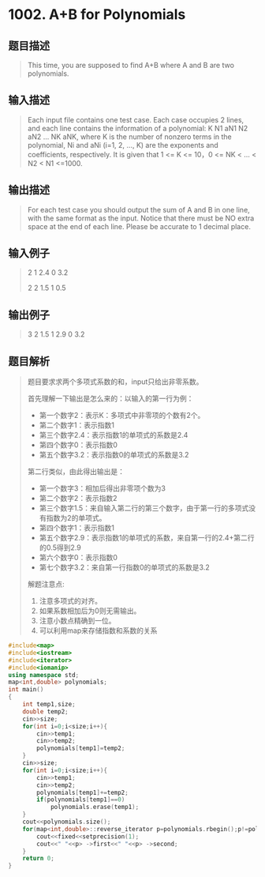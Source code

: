 # 1002. A+B for Polynomials

## 题目描述

> This time, you are supposed to find A+B where A and B are two polynomials.

## 输入描述

> Each input file contains one test case. Each case occupies 2 lines, and each line contains the information of a polynomial: K N1 aN1 N2 aN2 ... NK aNK, where K is the number of nonzero terms in the polynomial, Ni and aNi (i=1, 2, ..., K) are the exponents and coefficients, respectively. It is given that 1 <= K <= 10，0 <= NK < ... < N2 < N1 <=1000.

## 输出描述

> For each test case you should output the sum of A and B in one line, with the same format as the input. Notice that there must be NO extra space at the end of each line. Please be accurate to 1 decimal place.

## 输入例子

> 2 1 2.4 0 3.2  
>
>2 2 1.5 1 0.5

## 输出例子

> 3 2 1.5 1 2.9 0 3.2

## 题目解析

>题目要求求两个多项式系数的和，input只给出非零系数。
>
>首先理解一下输出是怎么来的：以输入的第一行为例：
>
> - 第一个数字2：表示K：多项式中非零项的个数有2个。
> - 第二个数字1：表示指数1
> - 第三个数字2.4：表示指数1的单项式的系数是2.4
> - 第四个数字0：表示指数0
> - 第五个数字3.2：表示指数0的单项式的系数是3.2
>
>第二行类似，由此得出输出是：
>
> - 第一个数字3：相加后得出非零项个数为3
> - 第二个数字2：表示指数2
> - 第三个数字1.5：来自输入第二行的第三个数字，由于第一行的多项式没有指数为2的单项式。
> - 第四个数字1：表示指数1
> - 第五个数字2.9：表示指数1的单项式的系数，来自第一行的2.4+第二行的0.5得到2.9
> - 第六个数字0：表示指数0
> - 第七个数字3.2：来自第一行指数0的单项式的系数是3.2
>
>解题注意点: 
>
>1. 注意多项式的对齐。
>2. 如果系数相加后为0则无需输出。
>3. 注意小数点精确到一位。
>4. 可以利用map来存储指数和系数的关系

```C++
#include<map>
#include<iostream>
#include<iterator>
#include<iomanip>
using namespace std;
map<int,double> polynomials;
int main()
{
    int temp1,size;
    double temp2;
    cin>>size;
    for(int i=0;i<size;i++){
        cin>>temp1;
        cin>>temp2;
        polynomials[temp1]=temp2;
    }
    cin>>size;
    for(int i=0;i<size;i++){
        cin>>temp1;
        cin>>temp2;
        polynomials[temp1]+=temp2;
        if(polynomials[temp1]==0)
            polynomials.erase(temp1);
    }
    cout<<polynomials.size();
    for(map<int,double>::reverse_iterator p=polynomials.rbegin();p!=polynomials.rend();p++){
        cout<<fixed<<setprecision(1);
        cout<<" "<<p> ->first<<" "<<p> ->second;
    }
    return 0;
}
```